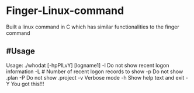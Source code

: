# Finger-Linux-command
Built a linux command in C which has similar functionalities to the finger command

#Usage
--------------------------------------------------------------------------------------
Usage: ./whodat [-hpPlLvY] [logname1] 
-l     Do not show recent logon information
-L #   Number of recent logon records to show 
-p     Do not show .plan
-P     Do not show .project
-v     Verbose mode
-h     Show help text and exit
-Y     You got this!!!
